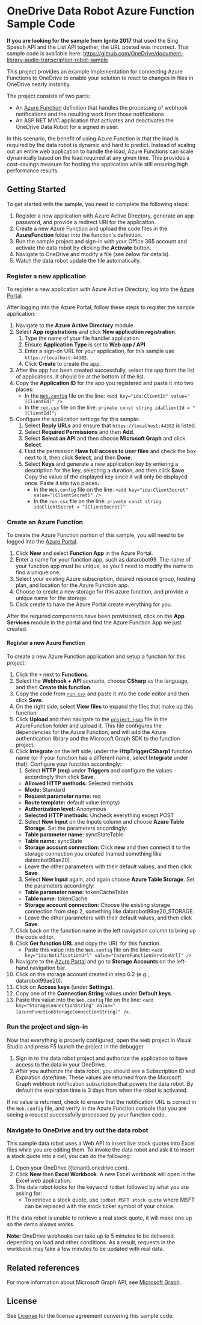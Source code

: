 # OneDrive Data Robot Azure Function Sample Code

**If you are looking for the sample from Ignite 2017** that used the Bing Speech API and the List API together, the URL posted was incorrect. That sample code is available here: https://github.com/OneDrive/document-library-audio-transcription-robot-sample

This project provides an example implementation for connecting Azure Functions to OneDrive to enable your solution to react to changes in files in OneDrive nearly instantly.

The project consists of two parts:

* An [Azure Function](https://azure.microsoft.com/services/functions/) definition that handles the processing of webhook notifications and the resulting work from those notifications
* An ASP.NET MVC application that activates and deactivates the OneDrive Data Robot for a signed in user.

In this scenario, the benefit of using Azure Function is that the load is required by the data robot is dynamic and hard to predict.
Instead of scaling out an entire web application to handle the load, Azure Functions can scale dynamically based on the load required at any given time.
This provides a cost-savings measure for hosting the application while still ensuring high performance results.

## Getting Started

To get started with the sample, you need to complete the following steps:

1. Register a new application with Azure Active Directory, generate an app password, and provide a redirect URI for the application.
2. Create a new Azure Function and upload the code files in the **AzureFunction** folder into the function's definition.
3. Run the sample project and sign-in with your Office 365 account and activate the data robot by clicking the **Activate** button.
4. Navigate to OneDrive and modify a file (see below for details).
5. Watch the data robot update the file automatically.

### Register a new application

To register a new application with Azure Active Directory, log into the [Azure Portal](https://portal.azure.com).

After logging into the Azure Portal, follow these steps to register the sample application:

1. Navigate to the **Azure Active Directory** module.
2. Select **App registrations** and click **New application registration**.
    1. Type the name of your file handler application.
    2. Ensure **Application Type** is set to **Web app / API**
    3. Enter a sign-on URL for your application, for this sample use `https://localhost:44382`.
    4. Click **Create** to create the app.
3. After the app has been created successfully, select the app from the list of applications. It should be at the bottom of the list.
4. Copy the **Application ID** for the app you registered and paste it into two places:
    * In the [`Web.config`](OneDriveDataRobot/Web.config) file on the line: `<add key="ida:ClientId" value="[ClientId]" />`
    * In the [`run.csx`](AzureFunction/run.csx) file on the line: `private const string idaClientId = "[ClientId]";`
5. Configure the application settings for this sample:
    1. Select **Reply URLs** and ensure that `https://localhost:44382` is listed.
    2. Select **Required Permissions** and then **Add**.
    3. Select **Select an API** and then choose **Microsoft Graph** and click **Select**.
    4. Find the permission **Have full access to user files** and check the box next to it, then click **Select**, and then **Done**.
    5. Select **Keys** and generate a new application key by entering a description for the key, selecting a duration, and then click **Save**. Copy the value of the displayed key since it will only be displayed once. Paste it into two places:
       * In the `Web.config` file on the line: `<add key="ida:ClientSecret" value="[ClientSecret]" />`
       * In the `run.csx` file on the line: `private const string idaClientSecret = "[ClientSecret]"`

### Create an Azure Function

To create the Azure Function portion of this sample, you will need to be logged into the [Azure Portal](https://portal.azure.com).

1. Click **New** and select **Function App** in the Azure Portal.
2. Enter a name for your function app, such as datarobot99. The name of your function app must be unique, so you'll need to modify the name to find a unique one.
3. Select your existing Azure subscription, desired resource group, hosting plan, and location for the Azure Function app.
4. Choose to create a new storage for this azure function, and provide a unique name for the storage.
5. Click create to have the Azure Portal create everything for you.

After the required components have been provisioned, click on the **App Services** module in the portal and find the Azure Function App we just created.

#### Register a new Azure Function

To create a new Azure Function application and setup a function for this project:

1. Click the `+` next to **Functions**.
2. Select the **Webhook + API** scenario, choose **CSharp** as the language, and then **Create this function**.
3. Copy the code from [`run.csx`](AzureFunction/run.csx) and paste it into the code editor and then click **Save**.
4. On the right side, select **View files** to expand the files that make up this function.
5. Click **Upload** and then navigate to the [`project.json`](AzureFunction/project.json) file in the AzureFunction folder and upload it. This file configures the dependencies for the Azure Function, and will add the Azure authentication library and the Microsoft Graph SDK to the function project.
6. Click **Integrate** on the left side, under the **HttpTriggerCSharp1** function name (or if your function has a different name, select **Integrate** under that). Configure your function accordingly:
   1. Select **HTTP (req)** under **Triggers** and configure the values accordingly then click **Save**.
     * **Allowed HTTP methods:** Selected methods
     * **Mode:** Standard
     * **Request parameter name:** req
     * **Route template:** default value (empty)
     * **Authorization level:** Anonymous
     * **Selected HTTP methods:** Uncheck everything except POST
   2. Select **New Input** on the Inputs column and choose **Azure Table Storage**. Set the parameters accordingly:
     * **Table parameter name:** syncStateTable
     * **Table name:** syncState
     * **Storage account connection:** Click **new** and then connect it to the storage connection you created (named something like datarobot99ae20).
     * Leave the other parameters with their default values, and then click **Save**.
   3. Select **New Input** again, and again choose **Azure Table Storage**. Set the parameters accordingly:
     * **Table parameter name:** tokenCacheTable
     * **Table name:** tokenCache
     * **Storage account connection:** Choose the existing storage connection from step 2, something like datarobot99ae20_STORAGE.
     * Leave the other parameters with their default values, and then click **Save**.
7. Click back on the function name in the left navigation column to bring up the code editor.
8. Click **Get function URL** and copy the URL for this function. 
   * Paste this value into the `Web.config` file on the line: `<add key="ida:NotificationUrl" value="[azureFunctionServiceUrl]" />`
10. Navigate to the [Azure Portal](https://portal.azure.com) and go to **Storage Accounts** on the left-hand navigation bar.
   1. Click on the storage account created in step 6.2 (e.g., datarobot99ae20).
   2. Click on **Access keys** (under **Settings**).
   3. Copy one of the **Connection String** values under **Default keys**. 
   4. Paste this value into the `Web.config` file on the line: `<add key="StorageConnectionString" value="[azureFunctionStorageConnectionString]" />`.

### Run the project and sign-in

Now that everything is properly configured, open the web project in Visual Studio and press F5 launch the project in the debugger.

1. Sign in to the data robot project and authorize the application to have access to the data in your OneDrive.
2. After you authorize the data robot, you should see a Subscription ID and Expiration date/time.
   These values are returned from the Microsoft Graph webhook notification subscription that powers the data robot.
   By default the expiration time is 3 days from when the robot is activated.

If no value is returned, check to ensure that the notification URL is correct in the `Web.config` file, and verify in the Azure Function console that you are seeing a request successfully processed by your function code.

### Navigate to OneDrive and try out the data robot

This sample data robot uses a Web API to insert live stock quotes into Excel files while you are editing them.
To invoke the data robot and ask it to insert a stock quote into a cell, you can do the following:

1. Open your OneDrive ({tenant}.onedrive.com).
2. Click **New** then **Excel Workbook**. A new Excel workbook will open in the Excel web application.
3. The data robot looks for the keyword `!odbot` followed by what you are asking for:
   * To retrieve a stock quote, use `!odbot MSFT stock quote` where MSFT can be replaced with the stock ticker symbol of your choice.

If the data robot is unable to retrieve a real stock quote, it will make one up so the demo always works.

**Note:** OneDrive webhooks can take up to 5 minutes to be delivered, depending on load and other conditions.
As a result, requests in the workbook may take a few minutes to be updated with real data.

## Related references

For more information about Microsoft Graph API, see [Microsoft Graph](https://graph.microsoft.com).

## License

See [License](LICENSE.txt) for the license agreement convering this sample code.
